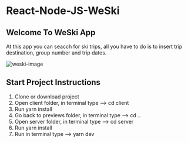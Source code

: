# React-Node-JS-WeSki

## Welcome To WeSki App
At this app you can seacch for ski trips, all you have to do is to insert trip destination, group number and trip dates.

![weski-image](https://user-images.githubusercontent.com/57434735/198832351-da4a5900-855c-477d-a053-71795c8ef3f2.PNG)

## Start Project Instructions
1. Clone or download project
2. Open client folder, in terminal type --> cd client
3. Run yarn install
4. Go back to previews folder, in terminal type --> cd ..
5. Open server folder, in terminal type --> cd server
6. Run yarn install
7. Run in terminal type --> yarn dev
